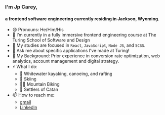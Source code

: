 ### I'm Jp Carey, 
#### a frontend software engineering currently residing in Jackson, Wyoming.

- 😄 Pronouns: He/Him/His
- 🔭 I’m currently in a fully immersive frontend engineering course at The Turing School of Software and Design
- 🌱 My studies are focused in `React`, `JavaScript`, `Node JS`, and `SCSS`.
- 💬 Ask me about specific applications I've made at Turing!
- 🧳 My Background: Prior experience in conversion rate optimization, web analytics, account management and digital strategy.
- ⚡ What I do:
  * 🛶 Whitewater kayaking, canoeing, and rafting
  * 🚠 Skiing
  * 🚵‍♂️ Mountain Biking
  * 🎲 Settlers of Catan
- 📫 How to reach me: 
  * [gmail](mailto:jpcarey4@gmail.com?)
  * [LinkedIn](https://www.linkedin.com/in/jpcareyiv/)
